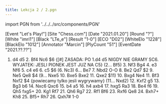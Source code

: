 ```yaml
---
title: Lekcja 2 / 2.pgn
---
```


import PGN from '../../../src/components/PGN'

<PGN>
﻿[Event "Let's Play!"]
[Site "Chess.com"]
[Date "2021.01.20"]
[Round "?"]
[White "imri1"]
[Black "LTe_e"]
[Result "1-0"]
[ECO "D02"]
[WhiteElo "1228"]
[BlackElo "1012"]
[Annotator "Marcin"]
[PlyCount "51"]
[EventDate "2021.??.??"]

 1. d4 d5 2. Bf4 Nc6 $6 {[#] ZASADA: PO 1.d4 d5 NIGDY NIE GRAMY SC6. WYJATEK: JESLI PIONEK JEST JUZ NA C5} (2... Bf5) 3. Nf3 Bg4 4. e3 Nf6 5. c4 e6 6. c5 $6 (6. Nc3) 6... Be7 7. Nbd2 O-O 8. Be2 Qd7 $2 9. Ne5 Qe8 $4 (9... Nxe5 10. Bxe5 Bxe2 11. Qxe2 $11) 10. Bxg4 Ne4 11. Bf3 Nxf2 $4 {powiecamy tylko jesli wygrywamy} (11... Nxd2) 12. Kxf2 g5 13. Bg3 b6 14. Nxc6 Qxc6 15. b4 a5 16. h4 axb4 17. hxg5 Ra3 18. Be4 f6 19. Qh5 fxg5+ 20. Kg1 Rf7 21. Qh6 Rg7 22. Rf1 Bf6 23. Rxf6 Qe8 24. Bxh7+ Kh8 25. Bf5+ Rh7 26. Qxh7# 1-0


</PGN>

